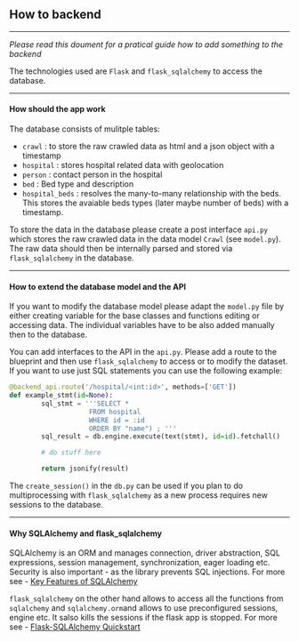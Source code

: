 ## How to backend
------

_Please read this doument for a pratical guide how to add something to the backend_

The technologies used are `Flask` and `flask_sqlalchemy` to access the database.

------
#### How should the app work

The database consists of mulitple tables:
* `crawl` : to store the raw crawled data as html and a json object with a timestamp
* `hospital` : stores hospital related data with geolocation
* `person` : contact person in the hospital
* `bed` : Bed type and description
* `hospital_beds` : resolves the many-to-many relationship with the beds. This stores the avaiable beds types (later maybe number of beds) with a timestamp.

To store the data in the database please create a post interface `api.py` which stores the raw crawled data in the data model `Crawl` (see `model.py`).
The raw data should then be internally parsed and stored via `flask_sqlalchemy` in the database.

------
#### How to extend the database model and the API

If you want to modify the database model please adapt the `model.py` file by either creating variable for the base classes and functions editing or accessing data.
The individual variables have to be also added manually then to the database.

You can add interfaces to the API in the `api.py`. Please add a route to the blueprint and then use `flask_sqlalchemy` to access or to modify the dataset.
If you want to use just SQL statements you can use the following example:

```python
@backend_api.route('/hospital/<int:id>', methods=['GET'])
def example_stmt(id=None):
        sql_stmt = '''SELECT *
                    FROM hospital
                    WHERE id = :id
                    ORDER BY "name") ; '''
        sql_result = db.engine.execute(text(stmt), id=id).fetchall()

        # do stuff here

        return jsonify(result)
```

The `create_session()` in the `db.py` can be used if you plan to do multiprocessing with `flask_sqlalchemy` as a new process requires new sessions to the database.

------
#### Why SQLAlchemy and flask_sqlalchemy

SQLAlchemy is an ORM and manages connection, driver abstraction, SQL expressions, session management, synchronization, eager loading etc.
Security is also important - as the library prevents SQL injections. For more see - [Key Features of SQLAlchemy](https://www.sqlalchemy.org/features.html)

`flask_sqlalchemy` on the other hand allows to access all the functions from `sqlalchemy` and `sqlalchemy.orm`and allows to use preconfigured sessions, engine etc.
It salso kills the sessions if the flask app is stopped.
For more see - [Flask-SQLAlchemy Quickstart](https://flask-sqlalchemy.palletsprojects.com/en/2.x/quickstart/)